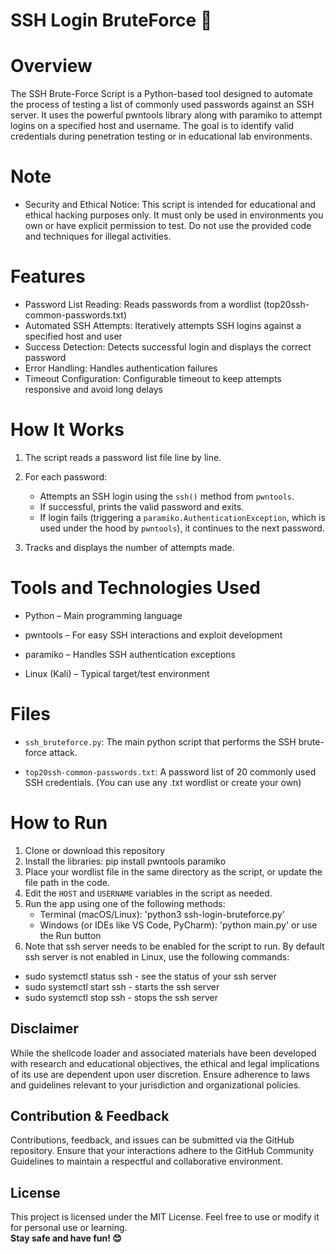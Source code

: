 # SSH Login BruteForce 🔐

# Overview
The SSH Brute-Force Script is a Python-based tool designed to automate the process of testing a list of commonly used passwords against an SSH server. It uses the powerful pwntools library along with paramiko to attempt logins on a specified host and username. The goal is to identify valid credentials during penetration testing or in educational lab environments.

# Note
- Security and Ethical Notice: This script is intended for educational and ethical hacking purposes only. It must only be used in environments you own or have explicit permission to test. Do not use the provided code and techniques for illegal activities.
  
# Features
- Password List Reading: Reads passwords from a wordlist (top20ssh-common-passwords.txt)
- Automated SSH Attempts: Iteratively attempts SSH logins against a specified host and user
- Success Detection: Detects successful login and displays the correct password
- Error Handling: Handles authentication failures 
- Timeout Configuration: Configurable timeout to keep attempts responsive and avoid long delays
  
# How It Works
1. The script reads a password list file line by line.

2. For each password:
   - Attempts an SSH login using the `ssh()` method from `pwntools`.
   - If successful, prints the valid password and exits.
   - If login fails (triggering a `paramiko.AuthenticationException`, which is used under the hood by `pwntools`), it continues to the next password.

3. Tracks and displays the number of attempts made.


# Tools and Technologies Used
- Python – Main programming language

- pwntools – For easy SSH interactions and exploit development

- paramiko – Handles SSH authentication exceptions

- Linux (Kali) – Typical target/test environment

# Files
- `ssh_bruteforce.py`: The main python script that performs the SSH brute-force attack.

- `top20ssh-common-passwords.txt`: A password list of 20 commonly used SSH credentials. (You can use any .txt wordlist or create your own)

# How to Run
1. Clone or download this repository
2. Install the libraries: pip install pwntools paramiko
3. Place your wordlist file in the same directory as the script, or update the file path in the code.
4. Edit the `HOST` and `USERNAME` variables in the script as needed. 
5. Run the app using one of the following methods:
   - Terminal (macOS/Linux): 'python3 ssh-login-bruteforce.py'
   - Windows (or IDEs like VS Code, PyCharm): 'python main.py' or use the Run button
6. Note that ssh server needs to be enabled for the script to run. By default ssh server is not enabled in Linux, use the following commands:
  - sudo systemctl status ssh - see the status of your ssh server
  - sudo systemctl start ssh - starts the ssh server
  - sudo systemctl stop ssh - stops the ssh server
    
## Disclaimer
While the shellcode loader and associated materials have been developed with research and educational objectives, the ethical and legal implications of its use are dependent upon user discretion. Ensure adherence to laws and guidelines relevant to your jurisdiction and organizational policies.

## Contribution & Feedback
Contributions, feedback, and issues can be submitted via the GitHub repository. Ensure that your interactions adhere to the GitHub Community Guidelines to maintain a respectful and collaborative environment.

## License
This project is licensed under the MIT License. Feel free to use or modify it for personal use or learning.
<br>**Stay safe and have fun! 😊**
